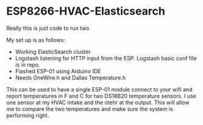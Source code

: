 # ESP8266-HVAC-Elasticsearch
Really this is just code to run two 

My set up is as follows: 
* Working ElasticSearch cluster
* Logstash listening for HTTP input from the ESP. Logstash basic conf file is in repo.
* Flashed ESP-01 using Arduino IDE
* Needs OneWire.h and Dallas Temperature.h


This can be used to have a single ESP-01 module connect to your wifi and report temperatures in F and C for two DS18B20 temperature sensors. I use one sensor at my HVAC intake and the otehr at the output. This will allow me to compare the two temperatures and make sure the system is performing right.